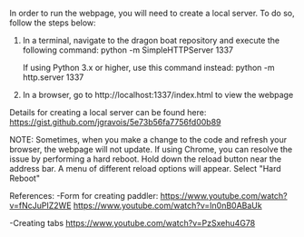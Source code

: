 In order to run the webpage, you will need to create a local server. To do so, follow the steps below:
1. In a terminal, navigate to the dragon boat repository and execute the following command:
    python -m SimpleHTTPServer 1337

    If using Python 3.x or higher, use this command instead:
    python -m http.server 1337

2. In a browser, go to http://localhost:1337/index.html to view the webpage

Details for creating a local server can be found here: https://gist.github.com/jgravois/5e73b56fa7756fd00b89

NOTE: Sometimes, when you make a change to the code and refresh your browser, the webpage will not update. If using Chrome, you can resolve the issue by performing a hard reboot. Hold down the reload button near the address bar. A menu of different reload options will appear. Select "Hard Reboot" 



References:
-Form for creating paddler: 
https://www.youtube.com/watch?v=fNcJuPIZ2WE
https://www.youtube.com/watch?v=In0nB0ABaUk

-Creating tabs
https://www.youtube.com/watch?v=PzSxehu4G78
